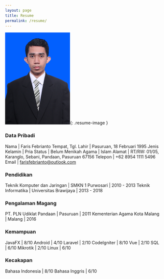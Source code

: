 ```yaml
---
layout: page
title: Resume
permalink: /resume/
---
```


![resume](/assets/images/resume.png){: .resume-image }

### Data Pribadi

Nama | Faris Febrianto
Tempat, Tgl. Lahir | Pasuruan, 18 Februari 1995
Jenis Kelamin | Pria
Status | Belum Menikah
Agama | Islam
Alamat | RT/RW: 01/05, Karanglo, Sebani, Pandaan, Pasuruan 67156
Telepon | +62 8954 1111 5496
Email | farisfebrianto@outlook.com

### Pendidikan

Teknik Komputer dan Jaringan | SMKN 1 Purwosari | 2010 - 2013
Teknik Informatika | Universitas Brawijaya | 2013 - 2018

### Pengalaman Magang

PT. PLN Udiklat Pandaan | Pasuruan | 2011
Kementerian Agama Kota Malang | Malang | 2016

### Kemampuan

JavaFX | 8/10
Android | 4/10
Laravel | 2/10
CodeIgniter | 8/10
Vue | 2/10
SQL | 6/10
Mikrotik | 2/10
Linux | 6/10

### Kecakapan

Bahasa Indonesia | 8/10
Bahasa Inggris | 6/10
